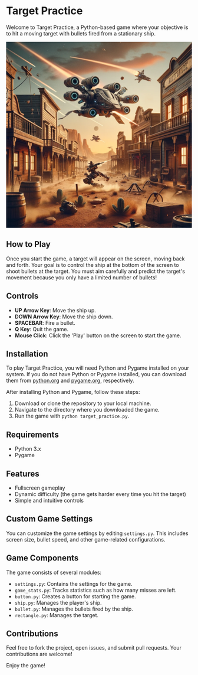 # Target Practice

Welcome to Target Practice, a Python-based game where your objective is to hit a moving target with bullets fired from a stationary ship.

![Target Practice Game](images/Target%20Practice%20Poster.png)

## How to Play

Once you start the game, a target will appear on the screen, moving back and forth. Your goal is to control the ship at the bottom of the screen to shoot bullets at the target. You must aim carefully and predict the target's movement because you only have a limited number of bullets!

## Controls

- **UP Arrow Key**: Move the ship up.
- **DOWN Arrow Key**: Move the ship down.
- **SPACEBAR**: Fire a bullet.
- **Q Key**: Quit the game.
- **Mouse Click**: Click the 'Play' button on the screen to start the game.

## Installation

To play Target Practice, you will need Python and Pygame installed on your system. If you do not have Python or Pygame installed, you can download them from [python.org](https://www.python.org/) and [pygame.org](https://www.pygame.org/), respectively.

After installing Python and Pygame, follow these steps:

1. Download or clone the repository to your local machine.
2. Navigate to the directory where you downloaded the game.
3. Run the game with `python target_practice.py`.

## Requirements

- Python 3.x
- Pygame

## Features

- Fullscreen gameplay
- Dynamic difficulty (the game gets harder every time you hit the target)
- Simple and intuitive controls

## Custom Game Settings

You can customize the game settings by editing `settings.py`. This includes screen size, bullet speed, and other game-related configurations.

## Game Components

The game consists of several modules:

- `settings.py`: Contains the settings for the game.
- `game_stats.py`: Tracks statistics such as how many misses are left.
- `button.py`: Creates a button for starting the game.
- `ship.py`: Manages the player's ship.
- `bullet.py`: Manages the bullets fired by the ship.
- `rectangle.py`: Manages the target.

## Contributions

Feel free to fork the project, open issues, and submit pull requests. Your contributions are welcome!

Enjoy the game!

